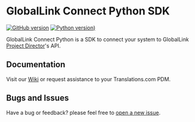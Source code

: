 # GlobalLink Connect Python SDK

[![GitHub version](https://d25lcipzij17d.cloudfront.net/badge.svg?id=gh&type=6&v=4.18.0&x2=0)](https://github.com/translations-com/globallink-connect-api-python)
[![Python version](https://d25lcipzij17d.cloudfront.net/badge.svg?id=gh&type=6&v=2.7.13&x2=0))](https://www.python.org/ftp/python/2.7.13/python-2.7.13.msi)

GlobalLink Connect Python is a SDK to connect your system to GlobalLink [Project Director](http://www.translations.com/products/products_GlobalLink_Project_Director.html)'s API.

## Documentation

Visit our [Wiki](https://github.com/translations-com/globallink-connect-api-python/wiki) or request assistance to your Translations.com PDM.

## Bugs and Issues

Have a bug or feedback? please feel free to [open a new issue](https://github.com/translations-com/globallink-connect-api-python/issues/new).




